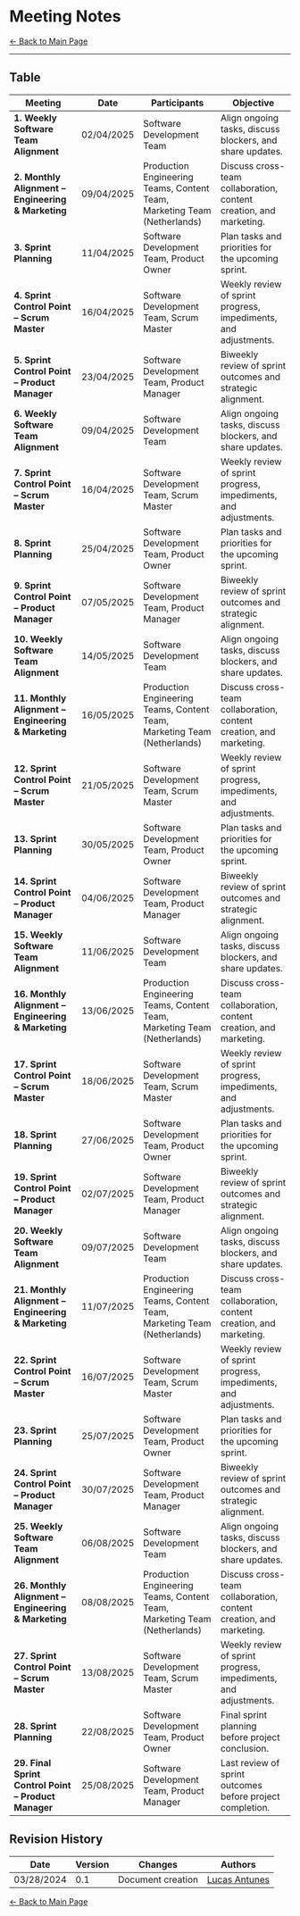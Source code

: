 # Meeting Notes

[← Back to Main Page](../../index.md)

---

## **Table**  

| **Meeting**                                  | **Date**       | **Participants**                                                 | **Objective**                                                      |
| -------------------------------------------- | -------------- | ---------------------------------------------------------------- | ------------------------------------------------------------------ |
| **1. Weekly Software Team Alignment**       | 02/04/2025     | Software Development Team                                        | Align ongoing tasks, discuss blockers, and share updates.          |
| **2. Monthly Alignment – Engineering & Marketing** | 09/04/2025     | Production Engineering Teams, Content Team, Marketing Team (Netherlands) | Discuss cross-team collaboration, content creation, and marketing. |
| **3. Sprint Planning**                       | 11/04/2025     | Software Development Team, Product Owner                         | Plan tasks and priorities for the upcoming sprint.                 |
| **4. Sprint Control Point – Scrum Master**   | 16/04/2025     | Software Development Team, Scrum Master                         | Weekly review of sprint progress, impediments, and adjustments.    |
| **5. Sprint Control Point – Product Manager** | 23/04/2025     | Software Development Team, Product Manager                      | Biweekly review of sprint outcomes and strategic alignment.        |
| **6. Weekly Software Team Alignment**       | 09/04/2025     | Software Development Team                                        | Align ongoing tasks, discuss blockers, and share updates.          |
| **7. Sprint Control Point – Scrum Master**   | 16/04/2025     | Software Development Team, Scrum Master                         | Weekly review of sprint progress, impediments, and adjustments.    |
| **8. Sprint Planning**                       | 25/04/2025     | Software Development Team, Product Owner                         | Plan tasks and priorities for the upcoming sprint.                 |
| **9. Sprint Control Point – Product Manager** | 07/05/2025     | Software Development Team, Product Manager                      | Biweekly review of sprint outcomes and strategic alignment.        |
| **10. Weekly Software Team Alignment**      | 14/05/2025     | Software Development Team                                        | Align ongoing tasks, discuss blockers, and share updates.          |
| **11. Monthly Alignment – Engineering & Marketing** | 16/05/2025     | Production Engineering Teams, Content Team, Marketing Team (Netherlands) | Discuss cross-team collaboration, content creation, and marketing. |
| **12. Sprint Control Point – Scrum Master**  | 21/05/2025     | Software Development Team, Scrum Master                         | Weekly review of sprint progress, impediments, and adjustments.    |
| **13. Sprint Planning**                      | 30/05/2025     | Software Development Team, Product Owner                         | Plan tasks and priorities for the upcoming sprint.                 |
| **14. Sprint Control Point – Product Manager** | 04/06/2025     | Software Development Team, Product Manager                      | Biweekly review of sprint outcomes and strategic alignment.        |
| **15. Weekly Software Team Alignment**      | 11/06/2025     | Software Development Team                                        | Align ongoing tasks, discuss blockers, and share updates.          |
| **16. Monthly Alignment – Engineering & Marketing** | 13/06/2025     | Production Engineering Teams, Content Team, Marketing Team (Netherlands) | Discuss cross-team collaboration, content creation, and marketing. |
| **17. Sprint Control Point – Scrum Master**  | 18/06/2025     | Software Development Team, Scrum Master                         | Weekly review of sprint progress, impediments, and adjustments.    |
| **18. Sprint Planning**                      | 27/06/2025     | Software Development Team, Product Owner                         | Plan tasks and priorities for the upcoming sprint.                 |
| **19. Sprint Control Point – Product Manager** | 02/07/2025     | Software Development Team, Product Manager                      | Biweekly review of sprint outcomes and strategic alignment.        |
| **20. Weekly Software Team Alignment**      | 09/07/2025     | Software Development Team                                        | Align ongoing tasks, discuss blockers, and share updates.          |
| **21. Monthly Alignment – Engineering & Marketing** | 11/07/2025     | Production Engineering Teams, Content Team, Marketing Team (Netherlands) | Discuss cross-team collaboration, content creation, and marketing. |
| **22. Sprint Control Point – Scrum Master**  | 16/07/2025     | Software Development Team, Scrum Master                         | Weekly review of sprint progress, impediments, and adjustments.    |
| **23. Sprint Planning**                      | 25/07/2025     | Software Development Team, Product Owner                         | Plan tasks and priorities for the upcoming sprint.                 |
| **24. Sprint Control Point – Product Manager** | 30/07/2025     | Software Development Team, Product Manager                      | Biweekly review of sprint outcomes and strategic alignment.        |
| **25. Weekly Software Team Alignment**      | 06/08/2025     | Software Development Team                                        | Align ongoing tasks, discuss blockers, and share updates.          |
| **26. Monthly Alignment – Engineering & Marketing** | 08/08/2025     | Production Engineering Teams, Content Team, Marketing Team (Netherlands) | Discuss cross-team collaboration, content creation, and marketing. |
| **27. Sprint Control Point – Scrum Master**  | 13/08/2025     | Software Development Team, Scrum Master                         | Weekly review of sprint progress, impediments, and adjustments.    |
| **28. Sprint Planning**                      | 22/08/2025     | Software Development Team, Product Owner                         | Final sprint planning before project conclusion.                    |
| **29. Final Sprint Control Point – Product Manager** | 25/08/2025     | Software Development Team, Product Manager                      | Last review of sprint outcomes before project completion.          |

## **Revision History**

| Date       | Version | Changes                           | Authors |
| ---------- | ------- | --------------------------------- | ------- |
| 03/28/2024 | 0.1     | Document creation                 |  [Lucas Antunes](https://github.com/LucasGSAntunes)  |

[← Back to Main Page](../../index.md)
